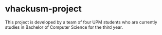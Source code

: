 # vhackusm-project

This project is developed by a team of four UPM students who are currently studies in Bachelor of Computer Science for the third year.

